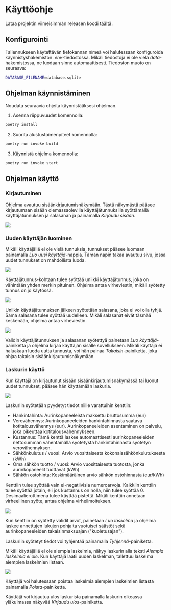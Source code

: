 # Käyttöohje

Lataa projektin viimeisimmän releasen koodi [täältä](https://github.com/varkkha/ot-harjoitustyo/releases).

## Konfigurointi

Tallennukseen käytettävän tietokannan nimeä voi halutessaan konfiguroida käynnistyshakemiston _.env_-tiedostossa. Mikäli tiedostoja ei ole vielä _data_-hakemistossa, ne luodaan sinne automaattisesti. Tiedoston muoto on seuraava:

```bash
DATABASE_FILENAME=database.sqlite
```

## Ohjelman käynnistäminen

Noudata seuraavia ohjeita käynnistääksesi ohjelman.

1. Asenna riippuvuudet komennolla:

```bash
poetry install
```

2. Suorita alustustoimenpiteet komennolla:

```bash
poetry run invoke build
```

3. Käynnistä ohjelma komennolla:

```bash
poetry run invoke start
```

## Ohjelman käyttö

### Kirjautuminen

Ohjelma avautuu sisäänkirjautumisnäkymään. Tästä näkymästä pääsee kirjautumaan sisään olemassaolevilla käyttäjätunnuksilla syöttämällä käyttäjätunnuksen ja salasanan ja painamalla _Kirjaudu sisään_.

![](./kuvat/sisaankirjautuminen.png)

### Uuden käyttäjän luominen

Mikäli käyttäjällä ei ole vielä tunnuksia, tunnukset pääsee luomaan painamalla _Luo uusi käyttäjä_-nappia. Tämän napin takaa avautuu sivu, jossa uudet tunnukset on mahdollista luoda.

![](./kuvat/luouusikayttaja.png)

Käyttäjätunnus-kohtaan tulee syöttää uniikki käyttäjätunnus, joka on vähintään yhden merkin pituinen. Ohjelma antaa virheviestin, mikäli syötetty tunnus on jo käytössä.

![](./kuvat/tunnuskaytossa.png)

Uniikin käyttäjätunnuksen jälkeen syötetään salasana, joka ei voi olla tyhjä. Sama salasana tulee syöttää uudelleen. Mikäli salasanat eivät täsmää keskenään, ohjelma antaa virheviestin.

![](./kuvat/salasanateroavat.png)

Validin käyttäjätunnuksen ja salasanan syötettyä painetaan _Luo käyttäjä_-painiketta  ja ohjelma kirjaa käyttäjän sisälle sovellukseen. Mikäli käyttäjä ei haluakaan luoda uutta tunnusta, voi hän painaa _Takaisin_-painiketta, joka ohjaa takaisin sisäänkirjautumisnäkymään.

### Laskurin käyttö

Kun käyttäjä on kirjautunut sisään sisäänkirjautumisnäkymässä tai luonut uudet tunnukset, pääsee hän käyttämään laskuria.

![](./kuvat/laskuri.png)

Laskuriin syötetään pyydetyt tiedot niille varattuihin kenttiin:

- Hankintahinta: Aurinkopaneeleista maksettu bruttosumma (eur)
- Verovähennys: Aurinkopaneeleiden hankintahinnasta saatava kotitalousvähennys (eur). Aurinkopaneeleiden asentaminen on palvelu, joka oikeuttaa kotitalousvähennykseen.
- Kustannus: Tämä kenttä laskee automaattisesti aurinkopaneeleiden nettosumman vähentämällä syötetystä hankintahinnasta syötetyn verovähennyksen.
- Sähkönkulutus / vuosi: Arvio vuosittaisesta kokonaissähkönkulutuksesta (kWh)
- Oma sähkön tuotto / vuosi: Arvio vuosittaisesta tuotosta, jonka aurinkopaneelit tuottavat (kWh)
- Sähkön ostohinta: Keskimääräinen arvio sähkön ostohinnasta (eur/kWh)

Kenttiin tulee syöttää vain ei-negatiivisia numeroarvoja. Kaikkiin kenttiin tulee syöttää jotain, eli jos kustannus on nolla, niin tulee syöttää 0. Desimaalierottimena tulee käyttää pistettä. Mikäli kenttiin annetaan virheellinen syöte, antaa ohjelma virheilmoituksen.

![](./kuvat/virheellinensyote.png)

Kun kenttiin on syötetty validit arvot, painetaan _Luo laskelma_ ja ohjelma laskee annettujen lukujen pohjalta vuotuiset säästöt sekä aurinkopaneeleiden takaisinmaksuajan ("kuoletusajan").

Laskuriin syötetyt tiedot voi tyhjentää painamalla _Tyhjennä_-painiketta.

Mikäli käyttäjällä ei ole aiempia laskelmia, näkyy laskurin alla teksti _Aiempia laskelmia ei ole_. Kun käyttäjä laatii uuden laskelman, tallettuu laskelma aiempien laskelmien listaan.

![](./kuvat/aiemmatlaskelmat.png)

Käyttäjä voi halutessaan poistaa laskelmia aiempien laskelmien listasta painamalla _Poista_-painiketta.

Käyttäjä voi kirjautua ulos laskurista painamalla laskurin oikeassa yläkulmassa näkyvää _Kirjaudu ulos_-painiketta.